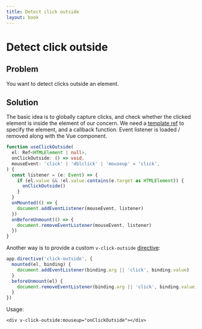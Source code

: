 ```yaml
---
title: Detect click outside
layout: book
---
```


# Detect click outside

## Problem
You want to detect clicks outside an element.

## Solution
The basic idea is to globally capture clicks, and check whether the clicked element is inside the element of our concern. We need a [template ref](https://v3.vuejs.org/guide/composition-api-template-refs.html) to specify the element, and a callback function. Event listener is loaded / removed along with the Vue component.

```ts
function useClickOutside(
  el: Ref<HTMLElement | null>,
  onClickOutside: () => void,
  mouseEvent: 'click' | 'dblclick' | 'mouseup' = 'click',
) {
  const listener = (e: Event) => {
    if (el.value && !el.value.contains(e.target as HTMLElement)) {
      onClickOutside()
    }
  }
  onMounted(() => {
    document.addEventListener(mouseEvent, listener)
  })
  onBeforeUnmount(() => {
    document.removeEventListener(mouseEvent, listener)
  })
}
```

Another way is to provide a custom `v-click-outside` [directive](https://v3.vuejs.org/guide/custom-directive.html):

```ts
app.directive('click-outside', {
  mounted(el, binding) {
    document.addEventListener(binding.arg || 'click', binding.value)
  }
  beforeUnmount(el) {
    document.removeEventListener(binding.arg || 'click', binding.value)
  }
})
```

Usage:
```vue
<div v-click-outside:mouseup="onClickOutside"></div>
```
